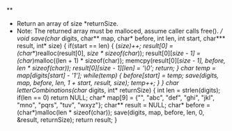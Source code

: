 **
 * Return an array of size *returnSize.
 * Note: The returned array must be malloced, assume caller calls free().
 */
void save(char* digits, char** map, char* before, int len, int start, char*** result, int* size) {
    if(start == len) {
        (*size)++;
        result[0] = (char**)realloc(result[0], *size * sizeof(char*));
        result[0][*size - 1] = (char*)malloc((len + 1) * sizeof(char));
        memcpy(result[0][*size - 1], before, len * sizeof(char));
        result[0][*size - 1][len] = '\0';
        return;
    }
    char* temp = map[digits[start] - '1'];
    while(*temp) {
        before[start] = *temp;
        save(digits, map, before, len, 1 + start, result, size);
        temp++;
    }
}
char** letterCombinations(char* digits, int* returnSize) {
    int len = strlen(digits);
    if(len == 0)
        return NULL;
    char* map[9] = {"", "abc", "def", "ghi", "jkl", "mno", "pqrs", "tuv", "wxyz"};
    char** result = NULL;
    char* before = (char*)malloc(len * sizeof(char));
    save(digits, map, before, len, 0, &result, returnSize);
    return result;
}

